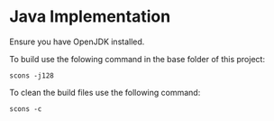 # Java Implementation

Ensure you have OpenJDK installed.

To build use the folowing command in the base folder of this project:

    scons -j128

To clean the build files use the following command:

    scons -c
